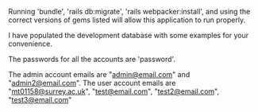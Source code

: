 Running 'bundle', 'rails db:migrate', 'rails webpacker:install', and using the correct versions of gems listed will allow this application to run properly.

I have populated the development database with some examples for your convenience.

The passwords for all the accounts are 'password'.

The admin account emails are "admin@email.com" and "admin2@email.com".
The user account emails are "mt01158@surrey.ac.uk", "test@email.com", "test2@email.com", "test3@email.com"